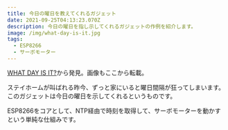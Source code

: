 ```yaml
---
title: 今日の曜日を教えてくれるガジェット
date: 2021-09-25T04:13:23.070Z
description: 今日の曜日を指し示してくれるガジェットの作例を紹介します。
image: /img/what-day-is-it.jpg
tags:
  - ESP8266
  - サーボモーター
---
```

[WHAT DAY IS IT?](https://hackaday.com/2020/04/08/what-day-is-it/)から発見。画像もここから転載。

ステイホームが叫ばれる昨今、ずっと家にいると曜日間隔が狂ってしまいます。
このガジェットは今日の曜日を示してくれるというものです。

ESP8266をコアとして、NTP経由で時刻を取得して、サーボモーターを動かすという単純な仕組みです。
